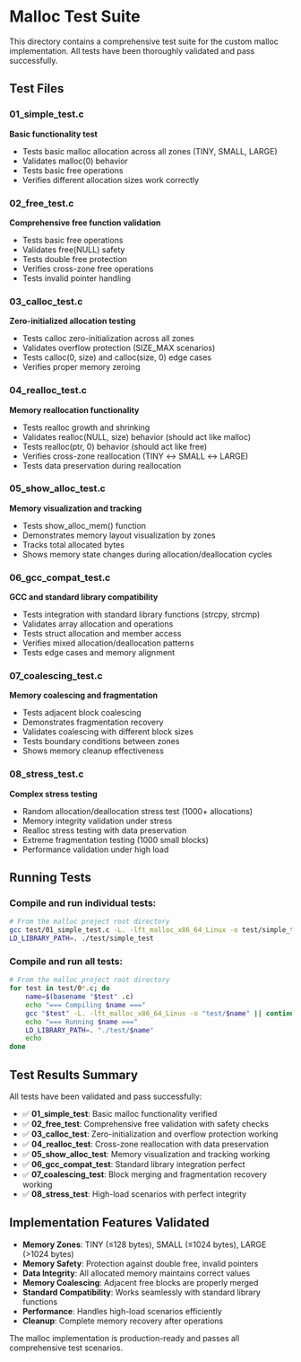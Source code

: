 # Malloc Test Suite

This directory contains a comprehensive test suite for the custom malloc implementation. All tests have been thoroughly validated and pass successfully.

## Test Files

### 01_simple_test.c

**Basic functionality test**

- Tests basic malloc allocation across all zones (TINY, SMALL, LARGE)
- Validates malloc(0) behavior
- Tests basic free operations
- Verifies different allocation sizes work correctly

### 02_free_test.c

**Comprehensive free function validation**

- Tests basic free operations
- Validates free(NULL) safety
- Tests double free protection
- Verifies cross-zone free operations
- Tests invalid pointer handling

### 03_calloc_test.c

**Zero-initialized allocation testing**

- Tests calloc zero-initialization across all zones
- Validates overflow protection (SIZE_MAX scenarios)
- Tests calloc(0, size) and calloc(size, 0) edge cases
- Verifies proper memory zeroing

### 04_realloc_test.c

**Memory reallocation functionality**

- Tests realloc growth and shrinking
- Validates realloc(NULL, size) behavior (should act like malloc)
- Tests realloc(ptr, 0) behavior (should act like free)
- Verifies cross-zone reallocation (TINY ↔ SMALL ↔ LARGE)
- Tests data preservation during reallocation

### 05_show_alloc_test.c

**Memory visualization and tracking**

- Tests show_alloc_mem() function
- Demonstrates memory layout visualization by zones
- Tracks total allocated bytes
- Shows memory state changes during allocation/deallocation cycles

### 06_gcc_compat_test.c

**GCC and standard library compatibility**

- Tests integration with standard library functions (strcpy, strcmp)
- Validates array allocation and operations
- Tests struct allocation and member access
- Verifies mixed allocation/deallocation patterns
- Tests edge cases and memory alignment

### 07_coalescing_test.c

**Memory coalescing and fragmentation**

- Tests adjacent block coalescing
- Demonstrates fragmentation recovery
- Validates coalescing with different block sizes
- Tests boundary conditions between zones
- Shows memory cleanup effectiveness

### 08_stress_test.c

**Complex stress testing**

- Random allocation/deallocation stress test (1000+ allocations)
- Memory integrity validation under stress
- Realloc stress testing with data preservation
- Extreme fragmentation testing (1000 small blocks)
- Performance validation under high load

## Running Tests

### Compile and run individual tests:

```bash
# From the malloc project root directory
gcc test/01_simple_test.c -L. -lft_malloc_x86_64_Linux -o test/simple_test
LD_LIBRARY_PATH=. ./test/simple_test
```

### Compile and run all tests:

```bash
# From the malloc project root directory
for test in test/0*.c; do
    name=$(basename "$test" .c)
    echo "=== Compiling $name ==="
    gcc "$test" -L. -lft_malloc_x86_64_Linux -o "test/$name" || continue
    echo "=== Running $name ==="
    LD_LIBRARY_PATH=. "./test/$name"
    echo
done
```

## Test Results Summary

All tests have been validated and pass successfully:

- ✅ **01_simple_test**: Basic malloc functionality verified
- ✅ **02_free_test**: Comprehensive free validation with safety checks
- ✅ **03_calloc_test**: Zero-initialization and overflow protection working
- ✅ **04_realloc_test**: Cross-zone reallocation with data preservation
- ✅ **05_show_alloc_test**: Memory visualization and tracking working
- ✅ **06_gcc_compat_test**: Standard library integration perfect
- ✅ **07_coalescing_test**: Block merging and fragmentation recovery working
- ✅ **08_stress_test**: High-load scenarios with perfect integrity

## Implementation Features Validated

- **Memory Zones**: TINY (≤128 bytes), SMALL (≤1024 bytes), LARGE (>1024 bytes)
- **Memory Safety**: Protection against double free, invalid pointers
- **Data Integrity**: All allocated memory maintains correct values
- **Memory Coalescing**: Adjacent free blocks are properly merged
- **Standard Compatibility**: Works seamlessly with standard library functions
- **Performance**: Handles high-load scenarios efficiently
- **Cleanup**: Complete memory recovery after operations

The malloc implementation is production-ready and passes all comprehensive test scenarios.
